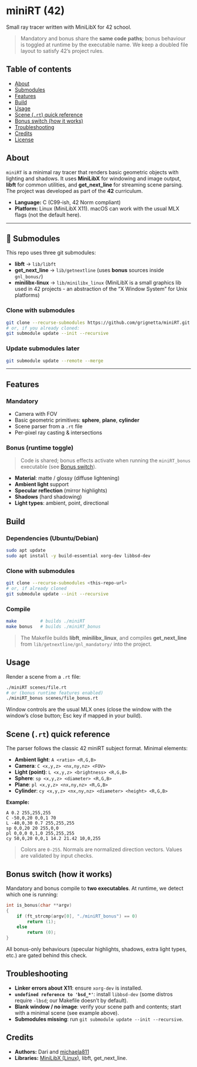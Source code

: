 # miniRT (42)

Small ray tracer written with MiniLibX for 42 school.

> Mandatory and bonus share the **same code paths**; bonus behaviour is toggled at runtime by the executable name. We keep a doubled file layout to satisfy 42’s project rules.

## Table of contents
- [About](#about)
- [Submodules](#submodules)
- [Features](#features)
- [Build](#build)
- [Usage](#usage)
- [Scene (`.rt`) quick reference](#scene-rt-quick-reference)
- [Bonus switch (how it works)](#bonus-switch-how-it-works)
- [Troubleshooting](#troubleshooting)
- [Credits](#credits)
- [License](#license)

## About
`miniRT` is a minimal ray tracer that renders basic geometric objects with lighting and shadows. It uses **MiniLibX** for windowing and image output, **libft** for common utilities, and **get_next_line** for streaming scene parsing. The project was developed as part of the **42** curriculum.

- **Language:** C (C99-ish, 42 Norm compliant)
- **Platform:** Linux (MiniLibX X11). macOS can work with the usual MLX flags (not the default here).

---

## 🔌 Submodules

This repo uses three git submodules:

- **libft** → `lib/libft`  
- **get_next_line** → `lib/getnextline` (uses **bonus** sources inside `gnl_bonus/`)  
- **minilibx-linux** → `lib/minilibx_linux` (MiniLibX is a small graphics lib used in 42 projects - an abstraction of the “X Window System” for Unix platforms)

### Clone with submodules

```bash
git clone --recurse-submodules https://github.com/grignetta/miniRT.git miniRT
# or, if you already cloned:
git submodule update --init --recursive
```

### Update submodules later

```bash
git submodule update --remote --merge
```
---

## Features
### Mandatory
- Camera with FOV
- Basic geometric primitives: **sphere**, **plane**, **cylinder**
- Scene parser from a `.rt` file
- Per-pixel ray casting & intersections

### Bonus (runtime toggle)
> Code is shared; bonus effects activate when running the `miniRT_bonus` executable (see [Bonus switch](#bonus-switch-how-it-works)).

- **Material**: matte / glossy (diffuse lightening)
- **Ambient light** support
- **Specular reflection** (mirror highlights)
- **Shadows** (hard shadowing)
- **Light types**: ambient, point, directional



## Build
### Dependencies (Ubuntu/Debian)
```bash
sudo apt update
sudo apt install -y build-essential xorg-dev libbsd-dev
```

### Clone with submodules
```bash
git clone --recurse-submodules <this-repo-url>
# or, if already cloned
git submodule update --init --recursive
```

### Compile
```bash
make         # builds ./miniRT
make bonus   # builds ./miniRT_bonus
```

> The Makefile builds **libft**, **minilibx_linux**, and compiles **get_next_line** from `lib/getnextline/gnl_mandatory/` into the project.

## Usage
Render a scene from a `.rt` file:

```bash
./miniRT scenes/file.rt
# or (bonus runtime features enabled)
./miniRT_bonus scenes/file_bonus.rt
```

Window controls are the usual MLX ones (close the window with the window’s close button; Esc key if mapped in your build).

## Scene (`.rt`) quick reference
The parser follows the classic 42 miniRT subject format. Minimal elements:

- **Ambient light**: `A <ratio> <R,G,B>`
- **Camera**: `C <x,y,z> <nx,ny,nz> <FOV>`
- **Light (point)**: `L <x,y,z> <brightness> <R,G,B>`
- **Sphere**: `sp <x,y,z> <diameter> <R,G,B>`
- **Plane**: `pl <x,y,z> <nx,ny,nz> <R,G,B>`
- **Cylinder**: `cy <x,y,z> <nx,ny,nz> <diameter> <height> <R,G,B>`

**Example:**
```rt
A 0.2 255,255,255
C -50,0,20 0,0,1 70
L -40,0,30 0.7 255,255,255
sp 0,0,20 20 255,0,0
pl 0,0,0 0,1,0 255,255,255
cy 50,0,20 0,0,1 14.2 21.42 10,0,255
```

> Colors are `0-255`. Normals are normalized direction vectors. Values are validated by input checks.

## Bonus switch (how it works)
Mandatory and bonus compile to **two executables**. At runtime, we detect which one is running:

```c
int is_bonus(char **argv)
{
    if (ft_strcmp(argv[0], "./miniRT_bonus") == 0)
        return (1);
    else
        return (0);
}
```

All bonus-only behaviours (specular highlights, shadows, extra light types, etc.) are gated behind this check.

## Troubleshooting
- **Linker errors about X11**: ensure `xorg-dev` is installed.
- **`undefined reference to 'bsd_*'`**: install `libbsd-dev` (some distros require `-lbsd`; our Makefile doesn’t by default).
- **Blank window / no image**: verify your scene path and contents; start with a minimal scene (see example above).
- **Submodules missing**: run `git submodule update --init --recursive`.

## Credits
- **Authors:** Dari and [michaela811](https://github.com/michaela811)
- **Libraries:** [MiniLibX (Linux)](https://github.com/42Paris/minilibx-linux), libft, get_next_line.

